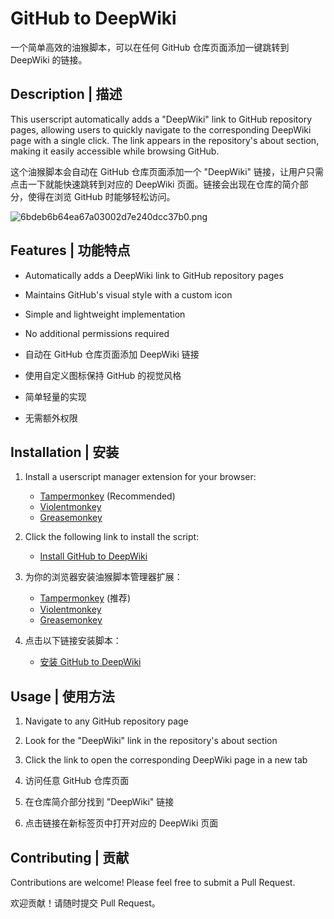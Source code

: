 # GitHub to DeepWiki

一个简单高效的油猴脚本，可以在任何 GitHub 仓库页面添加一键跳转到 DeepWiki 的链接。

## Description | 描述

This userscript automatically adds a "DeepWiki" link to GitHub repository pages, allowing users to quickly navigate to the corresponding DeepWiki page with a single click. The link appears in the repository's about section, making it easily accessible while browsing GitHub.

这个油猴脚本会自动在 GitHub 仓库页面添加一个 "DeepWiki" 链接，让用户只需点击一下就能快速跳转到对应的 DeepWiki 页面。链接会出现在仓库的简介部分，使得在浏览 GitHub 时能够轻松访问。

![6bdeb6b64ea67a03002d7e240dcc37b0.png](https://i.dawnlab.me/6bdeb6b64ea67a03002d7e240dcc37b0.png)

## Features | 功能特点

- Automatically adds a DeepWiki link to GitHub repository pages
- Maintains GitHub's visual style with a custom icon
- Simple and lightweight implementation
- No additional permissions required

- 自动在 GitHub 仓库页面添加 DeepWiki 链接
- 使用自定义图标保持 GitHub 的视觉风格
- 简单轻量的实现
- 无需额外权限

## Installation | 安装

1. Install a userscript manager extension for your browser:
   - [Tampermonkey](https://www.tampermonkey.net/) (Recommended)
   - [Violentmonkey](https://violentmonkey.github.io/)
   - [Greasemonkey](https://www.greasespot.net/)

2. Click the following link to install the script:
   - [Install GitHub to DeepWiki](https://github.com/nexmoe/github-to-deepwiki/raw/main/userscript.js)

1. 为你的浏览器安装油猴脚本管理器扩展：
   - [Tampermonkey](https://www.tampermonkey.net/) (推荐)
   - [Violentmonkey](https://violentmonkey.github.io/)
   - [Greasemonkey](https://www.greasespot.net/)

2. 点击以下链接安装脚本：
   - [安装 GitHub to DeepWiki](https://github.com/nexmoe/github-to-deepwiki/raw/main/userscript.js)

## Usage | 使用方法

1. Navigate to any GitHub repository page
2. Look for the "DeepWiki" link in the repository's about section
3. Click the link to open the corresponding DeepWiki page in a new tab

1. 访问任意 GitHub 仓库页面
2. 在仓库简介部分找到 "DeepWiki" 链接
3. 点击链接在新标签页中打开对应的 DeepWiki 页面

## Contributing | 贡献

Contributions are welcome! Please feel free to submit a Pull Request.

欢迎贡献！请随时提交 Pull Request。
